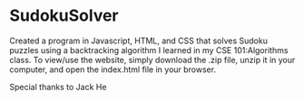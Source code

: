 # SudokuSolver
Created a program in Javascript, HTML, and CSS that solves Sudoku puzzles using a backtracking algorithm I learned in my CSE 101:Algorithms class. To view/use the website, simply download the .zip file, unzip it in your computer, and open the index.html file in your browser.

Special thanks to Jack He
